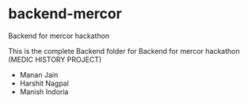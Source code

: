 # backend-mercor
Backend for mercor hackathon

This is the complete Backend folder for Backend for mercor hackathon (MEDIC HISTORY PROJECT)  

- Manan Jain
- Harshit Nagpal
- Manish Indoria

